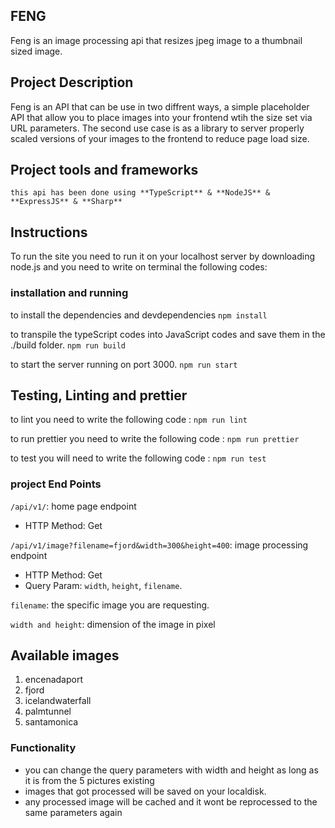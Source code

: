 ## FENG

Feng is an image processing api that resizes jpeg image to a thumbnail sized image.

## Project Description

 Feng is an API that can be use in two diffrent ways, a simple placeholder API that allow you to place images into your frontend wtih the size set via URL parameters. The second use case is as a library to server properly scaled versions of your images to the frontend to reduce page load size.

## Project tools and frameworks
```
this api has been done using **TypeScript** & **NodeJS** & **ExpressJS** & **Sharp**
```

## Instructions

To run the site you need to run it on your localhost server by downloading node.js  and you need to write on terminal the following codes:

### installation and running

to install the dependencies and devdependencies
`npm install` 

to transpile the typeScript codes into JavaScript codes and save them in the ./build folder.
`npm run build`

to start the server running on port 3000.
`npm run start`

## Testing, Linting and prettier

to lint you need to write the following code :
`npm run lint`

to run prettier you need to write the following code :
`npm run prettier`

to test you will need to write the following code :
`npm run test`

### project End Points
`/api/v1/`: home page endpoint

* HTTP Method: Get

`/api/v1/image?filename=fjord&width=300&height=400`: image processing endpoint

* HTTP Method: Get
* Query Param: `width`, `height`, `filename`.

 `filename`: the specific image you are requesting.

 `width and height`: dimension of the image in pixel

 ## Available images
  1. encenadaport
  2. fjord
  3. icelandwaterfall
  4. palmtunnel
  5. santamonica

 ### Functionality
* you can change the query parameters with width and height as long as it is from the 5 pictures existing
* images that got processed will be saved on your localdisk.
* any processed image will be cached and it wont be reprocessed to the same parameters again

